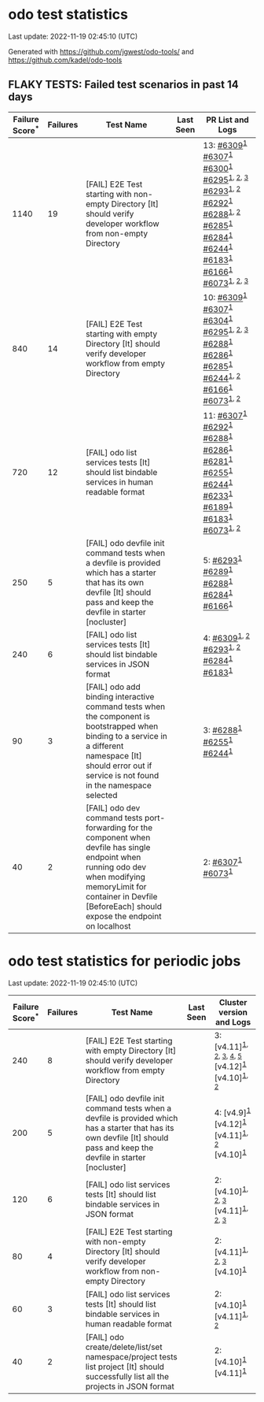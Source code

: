# odo test statistics
Last update: 2022-11-19 02:45:10 (UTC)

Generated with https://github.com/jgwest/odo-tools/ and https://github.com/kadel/odo-tools
## FLAKY TESTS: Failed test scenarios in past 14 days
| Failure Score<sup>*</sup> | Failures | Test Name | Last Seen | PR List and Logs 
|---|---|---|---|---|
| 1140 | 19 | [FAIL] E2E Test starting with non-empty Directory [It] should verify developer workflow from non-empty Directory |  | 13: [#6309](https://github.com/openshift/odo/pull/6309)<sup>[1](https://storage.googleapis.com/origin-ci-test/pr-logs/pull/redhat-developer_odo/6309/pull-ci-redhat-developer-odo-main-v4.11-integration-e2e/1592504424129892353/build-log.txt)</sup> [#6307](https://github.com/openshift/odo/pull/6307)<sup>[1](https://storage.googleapis.com/origin-ci-test/pr-logs/pull/redhat-developer_odo/6307/pull-ci-redhat-developer-odo-main-v4.11-integration-e2e/1592404081828171776/build-log.txt)</sup> [#6300](https://github.com/openshift/odo/pull/6300)<sup>[1](https://storage.googleapis.com/origin-ci-test/pr-logs/pull/redhat-developer_odo/6300/pull-ci-redhat-developer-odo-main-v4.11-integration-e2e/1592101188851994624/build-log.txt)</sup> [#6295](https://github.com/openshift/odo/pull/6295)<sup>[1](https://storage.googleapis.com/origin-ci-test/pr-logs/pull/redhat-developer_odo/6295/pull-ci-redhat-developer-odo-main-v4.11-integration-e2e/1590712108729765888/build-log.txt), [2](https://storage.googleapis.com/origin-ci-test/pr-logs/pull/redhat-developer_odo/6295/pull-ci-redhat-developer-odo-main-v4.11-integration-e2e/1590966225238757376/build-log.txt), [3](https://storage.googleapis.com/origin-ci-test/pr-logs/pull/redhat-developer_odo/6295/pull-ci-redhat-developer-odo-main-v4.11-integration-e2e/1593206647319171072/build-log.txt)</sup> [#6293](https://github.com/openshift/odo/pull/6293)<sup>[1](https://storage.googleapis.com/origin-ci-test/pr-logs/pull/redhat-developer_odo/6293/pull-ci-redhat-developer-odo-main-v4.11-integration-e2e/1590036932853764096/build-log.txt), [2](https://storage.googleapis.com/origin-ci-test/pr-logs/pull/redhat-developer_odo/6293/pull-ci-redhat-developer-odo-main-v4.11-integration-e2e/1593276609043894272/build-log.txt)</sup> [#6292](https://github.com/openshift/odo/pull/6292)<sup>[1](https://storage.googleapis.com/origin-ci-test/pr-logs/pull/redhat-developer_odo/6292/pull-ci-redhat-developer-odo-main-v4.11-integration-e2e/1589875671474114560/build-log.txt)</sup> [#6288](https://github.com/openshift/odo/pull/6288)<sup>[1](https://storage.googleapis.com/origin-ci-test/pr-logs/pull/redhat-developer_odo/6288/pull-ci-redhat-developer-odo-main-v4.11-integration-e2e/1589997829584064512/build-log.txt), [2](https://storage.googleapis.com/origin-ci-test/pr-logs/pull/redhat-developer_odo/6288/pull-ci-redhat-developer-odo-main-v4.11-integration-e2e/1589478540049387520/build-log.txt)</sup> [#6285](https://github.com/openshift/odo/pull/6285)<sup>[1](https://storage.googleapis.com/origin-ci-test/pr-logs/pull/redhat-developer_odo/6285/pull-ci-redhat-developer-odo-main-v4.11-integration-e2e/1590719032523231232/build-log.txt)</sup> [#6284](https://github.com/openshift/odo/pull/6284)<sup>[1](https://storage.googleapis.com/origin-ci-test/pr-logs/pull/redhat-developer_odo/6284/pull-ci-redhat-developer-odo-main-v4.11-integration-e2e/1590394813608366080/build-log.txt)</sup> [#6244](https://github.com/openshift/odo/pull/6244)<sup>[1](https://storage.googleapis.com/origin-ci-test/pr-logs/pull/redhat-developer_odo/6244/pull-ci-redhat-developer-odo-main-v4.11-integration-e2e/1593244477558886400/build-log.txt)</sup> [#6183](https://github.com/openshift/odo/pull/6183)<sup>[1](https://storage.googleapis.com/origin-ci-test/pr-logs/pull/redhat-developer_odo/6183/pull-ci-redhat-developer-odo-main-v4.11-integration-e2e/1593180240786493440/build-log.txt)</sup> [#6166](https://github.com/openshift/odo/pull/6166)<sup>[1](https://storage.googleapis.com/origin-ci-test/pr-logs/pull/redhat-developer_odo/6166/pull-ci-redhat-developer-odo-main-v4.11-integration-e2e/1589971002345918464/build-log.txt)</sup> [#6073](https://github.com/openshift/odo/pull/6073)<sup>[1](https://storage.googleapis.com/origin-ci-test/pr-logs/pull/redhat-developer_odo/6073/pull-ci-redhat-developer-odo-main-v4.11-integration-e2e/1592366505549369344/build-log.txt), [2](https://storage.googleapis.com/origin-ci-test/pr-logs/pull/redhat-developer_odo/6073/pull-ci-redhat-developer-odo-main-v4.11-integration-e2e/1590316296132628480/build-log.txt), [3](https://storage.googleapis.com/origin-ci-test/pr-logs/pull/redhat-developer_odo/6073/pull-ci-redhat-developer-odo-main-v4.11-integration-e2e/1589536625682026496/build-log.txt)</sup> 
| 840 | 14 | [FAIL] E2E Test starting with empty Directory [It] should verify developer workflow from empty Directory |  | 10: [#6309](https://github.com/openshift/odo/pull/6309)<sup>[1](https://storage.googleapis.com/origin-ci-test/pr-logs/pull/redhat-developer_odo/6309/pull-ci-redhat-developer-odo-main-v4.11-integration-e2e/1592504424129892353/build-log.txt)</sup> [#6307](https://github.com/openshift/odo/pull/6307)<sup>[1](https://storage.googleapis.com/origin-ci-test/pr-logs/pull/redhat-developer_odo/6307/pull-ci-redhat-developer-odo-main-v4.11-integration-e2e/1592939604493733888/build-log.txt)</sup> [#6304](https://github.com/openshift/odo/pull/6304)<sup>[1](https://storage.googleapis.com/origin-ci-test/pr-logs/pull/redhat-developer_odo/6304/pull-ci-redhat-developer-odo-main-v4.11-integration-e2e/1591975538111549440/build-log.txt)</sup> [#6295](https://github.com/openshift/odo/pull/6295)<sup>[1](https://storage.googleapis.com/origin-ci-test/pr-logs/pull/redhat-developer_odo/6295/pull-ci-redhat-developer-odo-main-v4.11-integration-e2e/1590712108729765888/build-log.txt), [2](https://storage.googleapis.com/origin-ci-test/pr-logs/pull/redhat-developer_odo/6295/pull-ci-redhat-developer-odo-main-v4.11-integration-e2e/1589970205931474944/build-log.txt), [3](https://storage.googleapis.com/origin-ci-test/pr-logs/pull/redhat-developer_odo/6295/pull-ci-redhat-developer-odo-main-v4.11-integration-e2e/1590989849567956992/build-log.txt)</sup> [#6288](https://github.com/openshift/odo/pull/6288)<sup>[1](https://storage.googleapis.com/origin-ci-test/pr-logs/pull/redhat-developer_odo/6288/pull-ci-redhat-developer-odo-main-v4.11-integration-e2e/1589478540049387520/build-log.txt)</sup> [#6286](https://github.com/openshift/odo/pull/6286)<sup>[1](https://storage.googleapis.com/origin-ci-test/pr-logs/pull/redhat-developer_odo/6286/pull-ci-redhat-developer-odo-main-v4.11-integration-e2e/1589583313939468288/build-log.txt)</sup> [#6285](https://github.com/openshift/odo/pull/6285)<sup>[1](https://storage.googleapis.com/origin-ci-test/pr-logs/pull/redhat-developer_odo/6285/pull-ci-redhat-developer-odo-main-v4.11-integration-e2e/1590719032523231232/build-log.txt)</sup> [#6244](https://github.com/openshift/odo/pull/6244)<sup>[1](https://storage.googleapis.com/origin-ci-test/pr-logs/pull/redhat-developer_odo/6244/pull-ci-redhat-developer-odo-main-v4.11-integration-e2e/1593485665897549824/build-log.txt), [2](https://storage.googleapis.com/origin-ci-test/pr-logs/pull/redhat-developer_odo/6244/pull-ci-redhat-developer-odo-main-v4.11-integration-e2e/1593119247586824192/build-log.txt)</sup> [#6166](https://github.com/openshift/odo/pull/6166)<sup>[1](https://storage.googleapis.com/origin-ci-test/pr-logs/pull/redhat-developer_odo/6166/pull-ci-redhat-developer-odo-main-v4.11-integration-e2e/1590251925884899328/build-log.txt)</sup> [#6073](https://github.com/openshift/odo/pull/6073)<sup>[1](https://storage.googleapis.com/origin-ci-test/pr-logs/pull/redhat-developer_odo/6073/pull-ci-redhat-developer-odo-main-v4.11-integration-e2e/1592117509782245376/build-log.txt), [2](https://storage.googleapis.com/origin-ci-test/pr-logs/pull/redhat-developer_odo/6073/pull-ci-redhat-developer-odo-main-v4.11-integration-e2e/1589536625682026496/build-log.txt)</sup> 
| 720 | 12 | [FAIL] odo list services tests [It] should list bindable services in human readable format |  | 11: [#6307](https://github.com/openshift/odo/pull/6307)<sup>[1](https://storage.googleapis.com/origin-ci-test/pr-logs/pull/redhat-developer_odo/6307/pull-ci-redhat-developer-odo-main-v4.11-integration-e2e/1592758828271669248/build-log.txt)</sup> [#6292](https://github.com/openshift/odo/pull/6292)<sup>[1](https://storage.googleapis.com/origin-ci-test/pr-logs/pull/redhat-developer_odo/6292/pull-ci-redhat-developer-odo-main-v4.11-integration-e2e/1589905750245773312/build-log.txt)</sup> [#6288](https://github.com/openshift/odo/pull/6288)<sup>[1](https://storage.googleapis.com/origin-ci-test/pr-logs/pull/redhat-developer_odo/6288/pull-ci-redhat-developer-odo-main-v4.11-integration-e2e/1590230853282172928/build-log.txt)</sup> [#6286](https://github.com/openshift/odo/pull/6286)<sup>[1](https://storage.googleapis.com/origin-ci-test/pr-logs/pull/redhat-developer_odo/6286/pull-ci-redhat-developer-odo-main-v4.11-integration-e2e/1589554008496803840/build-log.txt)</sup> [#6281](https://github.com/openshift/odo/pull/6281)<sup>[1](https://storage.googleapis.com/origin-ci-test/pr-logs/pull/redhat-developer_odo/6281/pull-ci-redhat-developer-odo-main-v4.11-integration-e2e/1590678187971448832/build-log.txt)</sup> [#6255](https://github.com/openshift/odo/pull/6255)<sup>[1](https://storage.googleapis.com/origin-ci-test/pr-logs/pull/redhat-developer_odo/6255/pull-ci-redhat-developer-odo-main-v4.11-integration-e2e/1592447136455200768/build-log.txt)</sup> [#6244](https://github.com/openshift/odo/pull/6244)<sup>[1](https://storage.googleapis.com/origin-ci-test/pr-logs/pull/redhat-developer_odo/6244/pull-ci-redhat-developer-odo-main-v4.11-integration-e2e/1593553368779853824/build-log.txt)</sup> [#6233](https://github.com/openshift/odo/pull/6233)<sup>[1](https://storage.googleapis.com/origin-ci-test/pr-logs/pull/redhat-developer_odo/6233/pull-ci-redhat-developer-odo-main-v4.11-integration-e2e/1589619870046097408/build-log.txt)</sup> [#6189](https://github.com/openshift/odo/pull/6189)<sup>[1](https://storage.googleapis.com/origin-ci-test/pr-logs/pull/redhat-developer_odo/6189/pull-ci-redhat-developer-odo-main-v4.11-integration-e2e/1593669726108651520/build-log.txt)</sup> [#6183](https://github.com/openshift/odo/pull/6183)<sup>[1](https://storage.googleapis.com/origin-ci-test/pr-logs/pull/redhat-developer_odo/6183/pull-ci-redhat-developer-odo-main-v4.11-integration-e2e/1590633563139608576/build-log.txt)</sup> [#6073](https://github.com/openshift/odo/pull/6073)<sup>[1](https://storage.googleapis.com/origin-ci-test/pr-logs/pull/redhat-developer_odo/6073/pull-ci-redhat-developer-odo-main-v4.11-integration-e2e/1591011571243421696/build-log.txt), [2](https://storage.googleapis.com/origin-ci-test/pr-logs/pull/redhat-developer_odo/6073/pull-ci-redhat-developer-odo-main-v4.11-integration-e2e/1590395705736826880/build-log.txt)</sup> 
| 250 | 5 | [FAIL] odo devfile init command tests when a devfile is provided which has a starter that has its own devfile [It] should pass and keep the devfile in starter [nocluster] |  | 5: [#6293](https://github.com/openshift/odo/pull/6293)<sup>[1](https://storage.googleapis.com/origin-ci-test/pr-logs/pull/redhat-developer_odo/6293/pull-ci-redhat-developer-odo-main-v4.11-integration-e2e/1589908495279329280/build-log.txt)</sup> [#6289](https://github.com/openshift/odo/pull/6289)<sup>[1](https://storage.googleapis.com/origin-ci-test/pr-logs/pull/redhat-developer_odo/6289/pull-ci-redhat-developer-odo-main-v4.11-integration-e2e/1589877880274292736/build-log.txt)</sup> [#6288](https://github.com/openshift/odo/pull/6288)<sup>[1](https://storage.googleapis.com/origin-ci-test/pr-logs/pull/redhat-developer_odo/6288/pull-ci-redhat-developer-odo-main-v4.11-integration-e2e/1589846280492814336/build-log.txt)</sup> [#6284](https://github.com/openshift/odo/pull/6284)<sup>[1](https://storage.googleapis.com/origin-ci-test/pr-logs/pull/redhat-developer_odo/6284/pull-ci-redhat-developer-odo-main-v4.11-integration-e2e/1589710656414683136/build-log.txt)</sup> [#6166](https://github.com/openshift/odo/pull/6166)<sup>[1](https://storage.googleapis.com/origin-ci-test/pr-logs/pull/redhat-developer_odo/6166/pull-ci-redhat-developer-odo-main-v4.11-integration-e2e/1589846239099228160/build-log.txt)</sup> 
| 240 | 6 | [FAIL] odo list services tests [It] should list bindable services in JSON format |  | 4: [#6309](https://github.com/openshift/odo/pull/6309)<sup>[1](https://storage.googleapis.com/origin-ci-test/pr-logs/pull/redhat-developer_odo/6309/pull-ci-redhat-developer-odo-main-v4.11-integration-e2e/1592797961601945600/build-log.txt), [2](https://storage.googleapis.com/origin-ci-test/pr-logs/pull/redhat-developer_odo/6309/pull-ci-redhat-developer-odo-main-v4.11-integration-e2e/1592444896034164736/build-log.txt)</sup> [#6293](https://github.com/openshift/odo/pull/6293)<sup>[1](https://storage.googleapis.com/origin-ci-test/pr-logs/pull/redhat-developer_odo/6293/pull-ci-redhat-developer-odo-main-v4.11-integration-e2e/1593182975120379904/build-log.txt), [2](https://storage.googleapis.com/origin-ci-test/pr-logs/pull/redhat-developer_odo/6293/pull-ci-redhat-developer-odo-main-v4.11-integration-e2e/1589933593986076672/build-log.txt)</sup> [#6284](https://github.com/openshift/odo/pull/6284)<sup>[1](https://storage.googleapis.com/origin-ci-test/pr-logs/pull/redhat-developer_odo/6284/pull-ci-redhat-developer-odo-main-v4.11-integration-e2e/1589677666766688256/build-log.txt)</sup> [#6183](https://github.com/openshift/odo/pull/6183)<sup>[1](https://storage.googleapis.com/origin-ci-test/pr-logs/pull/redhat-developer_odo/6183/pull-ci-redhat-developer-odo-main-v4.11-integration-e2e/1590633563139608576/build-log.txt)</sup> 
| 90 | 3 | [FAIL] odo add binding interactive command tests when the component is bootstrapped when binding to a service in a different namespace [It] should error out if service is not found in the namespace selected |  | 3: [#6288](https://github.com/openshift/odo/pull/6288)<sup>[1](https://storage.googleapis.com/origin-ci-test/pr-logs/pull/redhat-developer_odo/6288/pull-ci-redhat-developer-odo-main-v4.11-integration-e2e/1589507732895961088/build-log.txt)</sup> [#6255](https://github.com/openshift/odo/pull/6255)<sup>[1](https://storage.googleapis.com/origin-ci-test/pr-logs/pull/redhat-developer_odo/6255/pull-ci-redhat-developer-odo-main-v4.11-integration-e2e/1592447136455200768/build-log.txt)</sup> [#6244](https://github.com/openshift/odo/pull/6244)<sup>[1](https://storage.googleapis.com/origin-ci-test/pr-logs/pull/redhat-developer_odo/6244/pull-ci-redhat-developer-odo-main-v4.11-integration-e2e/1593553368779853824/build-log.txt)</sup> 
| 40 | 2 | [FAIL] odo dev command tests port-forwarding for the component when devfile has single endpoint when running odo dev when modifying memoryLimit for container in Devfile [BeforeEach] should expose the endpoint on localhost |  | 2: [#6307](https://github.com/openshift/odo/pull/6307)<sup>[1](https://storage.googleapis.com/origin-ci-test/pr-logs/pull/redhat-developer_odo/6307/pull-ci-redhat-developer-odo-main-v4.11-integration-e2e/1592939604493733888/build-log.txt)</sup> [#6073](https://github.com/openshift/odo/pull/6073)<sup>[1](https://storage.googleapis.com/origin-ci-test/pr-logs/pull/redhat-developer_odo/6073/pull-ci-redhat-developer-odo-main-v4.11-integration-e2e/1592845800675741696/build-log.txt)</sup> 


# odo test statistics for periodic jobs
Last update: 2022-11-19 02:45:10 (UTC)

| Failure Score<sup>*</sup> | Failures | Test Name | Last Seen | Cluster version and Logs 
|---|---|---|---|---|
| 240 | 8 | [FAIL] E2E Test starting with empty Directory [It] should verify developer workflow from empty Directory |  | 3: [v4.11]<sup>[1](https://storage.googleapis.com/origin-ci-test/logs/periodic-ci-redhat-developer-odo-main-v4.11-integration-e2e-periodic/1592669016307011584/build-log.txt), [2](https://storage.googleapis.com/origin-ci-test/logs/periodic-ci-redhat-developer-odo-main-v4.11-integration-e2e-periodic/1592306631314509824/build-log.txt), [3](https://storage.googleapis.com/origin-ci-test/logs/periodic-ci-redhat-developer-odo-main-v4.11-integration-e2e-periodic/1589770021796581376/build-log.txt), [4](https://storage.googleapis.com/origin-ci-test/logs/periodic-ci-redhat-developer-odo-main-v4.11-sbo-nightly-odo-tests/1591944163539030016/build-log.txt), [5](https://storage.googleapis.com/origin-ci-test/logs/periodic-ci-redhat-developer-odo-main-v4.11-integration-e2e-periodic/1593756117312212992/build-log.txt)</sup> [v4.12]<sup>[1](https://storage.googleapis.com/origin-ci-test/logs/periodic-ci-redhat-developer-odo-main-v4.12-integration-e2e-periodic/1590857047765684224/build-log.txt)</sup> [v4.10]<sup>[1](https://storage.googleapis.com/origin-ci-test/logs/periodic-ci-redhat-developer-odo-main-v4.10-integration-e2e-periodic/1590132405505626112/build-log.txt), [2](https://storage.googleapis.com/origin-ci-test/logs/periodic-ci-redhat-developer-odo-main-v4.10-integration-e2e-periodic/1591944161857114112/build-log.txt)</sup> 
| 200 | 5 | [FAIL] odo devfile init command tests when a devfile is provided which has a starter that has its own devfile [It] should pass and keep the devfile in starter [nocluster] |  | 4: [v4.9]<sup>[1](https://storage.googleapis.com/origin-ci-test/logs/periodic-ci-redhat-developer-odo-main-v4.9-integration-e2e-periodic/1589770024317358080/build-log.txt)</sup> [v4.12]<sup>[1](https://storage.googleapis.com/origin-ci-test/logs/periodic-ci-redhat-developer-odo-main-v4.12-integration-e2e-periodic/1589770023482691584/build-log.txt)</sup> [v4.11]<sup>[1](https://storage.googleapis.com/origin-ci-test/logs/periodic-ci-redhat-developer-odo-main-v4.11-integration-e2e-periodic/1589770021796581376/build-log.txt), [2](https://storage.googleapis.com/origin-ci-test/logs/periodic-ci-redhat-developer-odo-main-v4.11-sbo-nightly-odo-tests/1589770022643830784/build-log.txt)</sup> [v4.10]<sup>[1](https://storage.googleapis.com/origin-ci-test/logs/periodic-ci-redhat-developer-odo-main-v4.10-integration-e2e-periodic/1589770020953526272/build-log.txt)</sup> 
| 120 | 6 | [FAIL] odo list services tests [It] should list bindable services in JSON format |  | 2: [v4.10]<sup>[1](https://storage.googleapis.com/origin-ci-test/logs/periodic-ci-redhat-developer-odo-main-v4.10-integration-e2e-periodic/1590857042711547904/build-log.txt), [2](https://storage.googleapis.com/origin-ci-test/logs/periodic-ci-redhat-developer-odo-main-v4.10-integration-e2e-periodic/1589407634237165568/build-log.txt), [3](https://storage.googleapis.com/origin-ci-test/logs/periodic-ci-redhat-developer-odo-main-v4.10-integration-e2e-periodic/1590494716674183168/build-log.txt)</sup> [v4.11]<sup>[1](https://storage.googleapis.com/origin-ci-test/logs/periodic-ci-redhat-developer-odo-main-v4.11-sbo-nightly-odo-tests/1592306632191119360/build-log.txt), [2](https://storage.googleapis.com/origin-ci-test/logs/periodic-ci-redhat-developer-odo-main-v4.11-sbo-nightly-odo-tests/1589407635910692864/build-log.txt), [3](https://storage.googleapis.com/origin-ci-test/logs/periodic-ci-redhat-developer-odo-main-v4.11-sbo-nightly-odo-tests/1590857046058602496/build-log.txt)</sup> 
| 80 | 4 | [FAIL] E2E Test starting with non-empty Directory [It] should verify developer workflow from non-empty Directory |  | 2: [v4.11]<sup>[1](https://storage.googleapis.com/origin-ci-test/logs/periodic-ci-redhat-developer-odo-main-v4.11-integration-e2e-periodic/1592669016307011584/build-log.txt), [2](https://storage.googleapis.com/origin-ci-test/logs/periodic-ci-redhat-developer-odo-main-v4.11-sbo-nightly-odo-tests/1590494718356099072/build-log.txt), [3](https://storage.googleapis.com/origin-ci-test/logs/periodic-ci-redhat-developer-odo-main-v4.11-integration-e2e-periodic/1590132405937639424/build-log.txt)</sup> [v4.10]<sup>[1](https://storage.googleapis.com/origin-ci-test/logs/periodic-ci-redhat-developer-odo-main-v4.10-integration-e2e-periodic/1592669015468150784/build-log.txt)</sup> 
| 60 | 3 | [FAIL] odo list services tests [It] should list bindable services in human readable format |  | 2: [v4.10]<sup>[1](https://storage.googleapis.com/origin-ci-test/logs/periodic-ci-redhat-developer-odo-main-v4.10-integration-e2e-periodic/1593756116439797760/build-log.txt)</sup> [v4.11]<sup>[1](https://storage.googleapis.com/origin-ci-test/logs/periodic-ci-redhat-developer-odo-main-v4.11-integration-e2e-periodic/1593031537534701568/build-log.txt), [2](https://storage.googleapis.com/origin-ci-test/logs/periodic-ci-redhat-developer-odo-main-v4.11-sbo-nightly-odo-tests/1589407635910692864/build-log.txt)</sup> 
| 40 | 2 | [FAIL] odo create/delete/list/set namespace/project tests list project [It] should successfully list all the projects in JSON format |  | 2: [v4.10]<sup>[1](https://storage.googleapis.com/origin-ci-test/logs/periodic-ci-redhat-developer-odo-main-v4.10-integration-e2e-periodic/1593756116439797760/build-log.txt)</sup> [v4.11]<sup>[1](https://storage.googleapis.com/origin-ci-test/logs/periodic-ci-redhat-developer-odo-main-v4.11-sbo-nightly-odo-tests/1593393759251337216/build-log.txt)</sup> 


